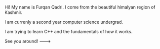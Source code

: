 Hi! My name is Furqan Qadri.
I come from the beautiful himalyan region of Kashmir.

I am currenly a second year computer science undergrad.

I am trying to learn C++ and the fundamentals of how it works.

See you around!
--->
